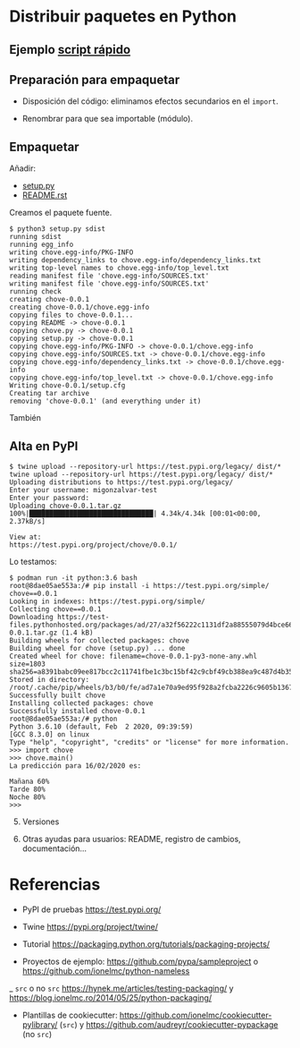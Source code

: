 # Distribuir paquetes en Python

## Ejemplo [script rápido](01-scripts/main.py)

## Preparación para empaquetar

- Disposición del código: eliminamos efectos secundarios en el `import`.

- Renombrar para que sea importable (módulo).

## Empaquetar

Añadir:

- [setup.py](03-setup/setup.py)
- [README.rst](03-setup/README.rst)

Creamos el paquete fuente.

```console
$ python3 setup.py sdist
running sdist
running egg_info
writing chove.egg-info/PKG-INFO
writing dependency_links to chove.egg-info/dependency_links.txt
writing top-level names to chove.egg-info/top_level.txt
reading manifest file 'chove.egg-info/SOURCES.txt'
writing manifest file 'chove.egg-info/SOURCES.txt'
running check
creating chove-0.0.1
creating chove-0.0.1/chove.egg-info
copying files to chove-0.0.1...
copying README -> chove-0.0.1
copying chove.py -> chove-0.0.1
copying setup.py -> chove-0.0.1
copying chove.egg-info/PKG-INFO -> chove-0.0.1/chove.egg-info
copying chove.egg-info/SOURCES.txt -> chove-0.0.1/chove.egg-info
copying chove.egg-info/dependency_links.txt -> chove-0.0.1/chove.egg-info
copying chove.egg-info/top_level.txt -> chove-0.0.1/chove.egg-info
Writing chove-0.0.1/setup.cfg
Creating tar archive
removing 'chove-0.0.1' (and everything under it)
```

También


## Alta en PyPI

```console
$ twine upload --repository-url https://test.pypi.org/legacy/ dist/*
twine upload --repository-url https://test.pypi.org/legacy/ dist/*
Uploading distributions to https://test.pypi.org/legacy/
Enter your username: migonzalvar-test
Enter your password:
Uploading chove-0.0.1.tar.gz
100%|███████████████████████████████| 4.34k/4.34k [00:01<00:00, 2.37kB/s]

View at:
https://test.pypi.org/project/chove/0.0.1/
```

Lo testamos:

```console
$ podman run -it python:3.6 bash
root@8dae05ae553a:/# pip install -i https://test.pypi.org/simple/ chove==0.0.1
Looking in indexes: https://test.pypi.org/simple/
Collecting chove==0.0.1
Downloading https://test-files.pythonhosted.org/packages/ad/27/a32f56222c1131df2a88555079d4bce66e0576c277231721d2eb139fa556/chove-0.0.1.tar.gz (1.4 kB)
Building wheels for collected packages: chove
Building wheel for chove (setup.py) ... done
Created wheel for chove: filename=chove-0.0.1-py3-none-any.whl size=1803 sha256=a8391babc09ee817bcc2c11741fbe1c3bc15bf42c9cbf49cb388ea9c487d4b35
Stored in directory: /root/.cache/pip/wheels/b3/b0/fe/ad7a1e70a9ed95f928a2fcba2226c9605b136731b66fa487e7
Successfully built chove
Installing collected packages: chove
Successfully installed chove-0.0.1
root@8dae05ae553a:/# python
Python 3.6.10 (default, Feb  2 2020, 09:39:59)
[GCC 8.3.0] on linux
Type "help", "copyright", "credits" or "license" for more information.
>>> import chove
>>> chove.main()
La predicción para 16/02/2020 es:

Mañana 60%
Tarde 80%
Noche 80%
>>>
```

5. Versiones

6. Otras ayudas para usuarios: README, registro de cambios, documentación...

# Referencias

- PyPI de pruebas https://test.pypi.org/

- Twine https://pypi.org/project/twine/

- Tutorial https://packaging.python.org/tutorials/packaging-projects/

- Proyectos de ejemplo: https://github.com/pypa/sampleproject
  o https://github.com/ionelmc/python-nameless

\_ `src` o no `src` https://hynek.me/articles/testing-packaging/ y
https://blog.ionelmc.ro/2014/05/25/python-packaging/

- Plantillas de cookiecutter:
  https://github.com/ionelmc/cookiecutter-pylibrary/ (`src`)
  y https://github.com/audreyr/cookiecutter-pypackage (no `src`)
